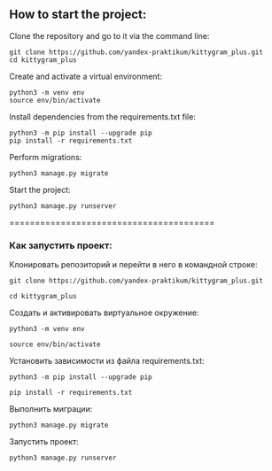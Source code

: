 ## How to start the project:
Clone the repository and go to it via the command line:

```
git clone https://github.com/yandex-praktikum/kittygram_plus.git
cd kittygram_plus
```

Create and activate a virtual environment:

```
python3 -m venv env
source env/bin/activate
```

Install dependencies from the requirements.txt file:

```
python3 -m pip install --upgrade pip
pip install -r requirements.txt
```

Perform migrations:

```
python3 manage.py migrate
```

Start the project:

```
python3 manage.py runserver
```

========================================

### Как запустить проект:

Клонировать репозиторий и перейти в него в командной строке:

```
git clone https://github.com/yandex-praktikum/kittygram_plus.git
```

```
cd kittygram_plus
```

Cоздать и активировать виртуальное окружение:

```
python3 -m venv env
```

```
source env/bin/activate
```

Установить зависимости из файла requirements.txt:

```
python3 -m pip install --upgrade pip
```

```
pip install -r requirements.txt
```

Выполнить миграции:

```
python3 manage.py migrate
```

Запустить проект:

```
python3 manage.py runserver
```
